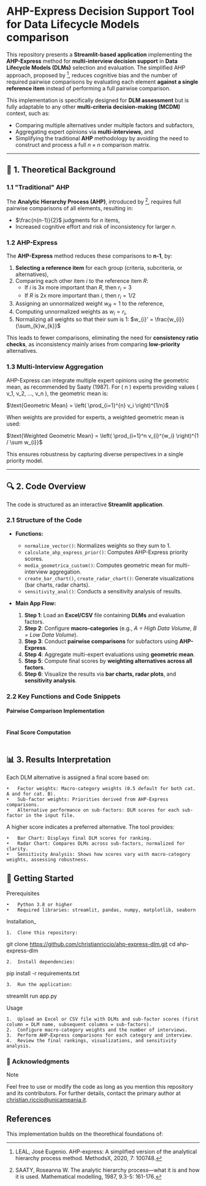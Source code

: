 # AHP-Express Decision Support Tool for Data Lifecycle Models comparison

This repository presents a **Streamlit-based application** implementing the **AHP-Express** method for **multi-interview decision support** in **Data Lifecycle Models (DLMs)** selection and evaluation. The simplified AHP approach, proposed by [^1], reduces cognitive bias and the number of required pairwise comparisons by evaluating each element **against a single reference item** instead of performing a full pairwise comparison.

This implementation is specifically designed for **DLM assessment** but is fully adaptable to any other **multi-criteria decision-making (MCDM)** context, such as:
- Comparing multiple alternatives under multiple factors and subfactors,
- Aggregating expert opinions via **multi-interviews**, and
- Simplifying the traditional **AHP** methodology by avoiding the need to construct and process a full $n \times n$ comparison matrix.

---

## 📌 1. Theoretical Background

### 1.1 "Traditional" AHP
The **Analytic Hierarchy Process (AHP)**, introduced by [^2], requires full pairwise comparisons of all elements, resulting in:
- $\frac{n(n-1)}{2}$ judgments for *n* items,
- Increased cognitive effort and risk of inconsistency for larger *n*.

### 1.2 AHP-Express
The **AHP-Express** method reduces these comparisons to **n-1**, by:
1. **Selecting a reference item** for each group (criteria, subcriteria, or alternatives),
2. Comparing each other item *i* to the reference item *R*:
   - If *i* is 3x more important than *R*, then $r_{i} = 3$
   - If *R* is 2x more important than *i*, then $r_{i} = 1/2$
3. Assigning an unnormalized weight $w_{R} = 1$ to the reference,
4. Computing unnormalized weights as $w_{i} = r_{i}$,
5. Normalizing all weights so that their sum is 1:
   $w_{i}' = \frac{w_{i}}{\sum_{k}w_{k}}$

This leads to fewer comparisons, eliminating the need for **consistency ratio checks**, as inconsistency mainly arises from comparing **low-priority** alternatives.

### 1.3 Multi-Interview Aggregation
AHP-Express can integrate multiple expert opinions using the geometric mean, as recommended by Saaty (1987). For ( n ) experts providing values ( v_1, v_2, …, v_n ), the geometric mean is:

$\text{Geometric Mean} = \left( \prod_{i=1}^{n} v_i \right)^{1/n}$

When weights are provided for experts, a weighted geometric mean is used:

$\text{Weighted Geometric Mean} = \left( \prod_{i=1}^n v_{i}^{w_i} \right)^{1 / \sum w_{i}}$

This ensures robustness by capturing diverse perspectives in a single priority model.

---

## 🔍 2. Code Overview
The code is structured as an interactive **Streamlit application**.

### 2.1 Structure of the Code
+ **Functions:**
  - `normalize_vector()`: Normalizes weights so they sum to 1.
  - `calculate_ahp_express_prior()`: Computes AHP-Express priority scores.
  - `media_geometrica_custom()`: Computes geometric mean for multi-interview aggregation.
  - `create_bar_chart()`, `create_radar_chart()`: Generate visualizations (bar charts, radar charts).
  - `sensitivity_anal()`: Conducts a sensitivity analysis of results.

+ **Main App Flow:**
  1. **Step 1**: Load an **Excel/CSV** file containing **DLMs** and evaluation factors.
  2. **Step 2**: Configure **macro-categories** (e.g., *A = High Data Volume*, *B = Low Data Volume*).
  3. **Step 3**: Conduct **pairwise comparisons** for subfactors using **AHP-Express**.
  4. **Step 4**: Aggregate multi-expert evaluations using **geometric mean**.
  5. **Step 5**: Compute final scores by **weighting alternatives across all factors**.
  6. **Step 6**: Visualize the results via **bar charts, radar plots**, and **sensitivity analysis**.

### 2.2 Key Functions and Code Snippets

#### Pairwise Comparison Implementation
```python

```

#### Final Score Computation
```python

```

## 📊 3. Results Interpretation

Each DLM alternative is assigned a final score based on:

	•	Factor weights: Macro-category weights (0.5 default for both cat. A and for cat. B).
	•	Sub-factor weights: Priorities derived from AHP-Express comparisons.
	•	Alternative performance on sub-factors: DLM scores for each sub-factor in the input file.

A higher score indicates a preferred alternative. The tool provides:

	•	Bar Chart: Displays final DLM scores for ranking.
	•	Radar Chart: Compares DLMs across sub-factors, normalized for clarity.
	•	Sensitivity Analysis: Shows how scores vary with macro-category weights, assessing robustness.



## 🚀 Getting Started

Prerequisites

	•	Python 3.8 or higher
	•	Required libraries: streamlit, pandas, numpy, matplotlib, seaborn

Installation_ 

	1.	Clone this repository:
git clone https://github.com/christianriccio/ahp-express-dlm.git
cd ahp-express-dlm

	2.	Install dependencies:
pip install -r requirements.txt

	3.	Run the application:
streamlit run app.py


Usage

	1.	Upload an Excel or CSV file with DLMs and sub-factor scores (first column = DLM name, subsequent columns = sub-factors).
	2.	Configure macro-category weights and the number of interviews.
	3.	Perform AHP-Express comparisons for each category and interview.
	4.	Review the final rankings, visualizations, and sensitivity analysis.



### 📝 Acknowledgments
> [!NOTE]
> Feel free to use or modify the code as long as you mention this repository and its contributors. For further details, contact the primary author at christian.riccio@unicampania.it.

## References 
This implementation builds on the theorethical foundations of:

[^1]: LEAL, José Eugenio. AHP-express: A simplified version of the analytical hierarchy process method. MethodsX, 2020, 7: 100748.
[^2]: SAATY, Roseanna W. The analytic hierarchy process—what it is and how it is used. Mathematical modelling, 1987, 9.3-5: 161-176.
